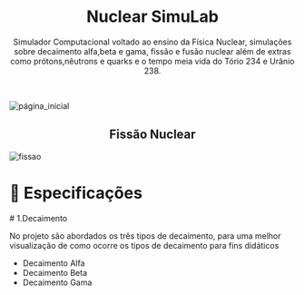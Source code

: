 <h1 align="center">Nuclear SimuLab</h1>

<p align="center">Simulador Computacional voltado ao ensino da Física Nuclear, simulações sobre decaimento alfa,beta e gama, fissão e fusão nuclear além de extras como prótons,nêutrons e quarks e o tempo meia vida do Tório 234 e Urânio 238.</p>
<br />


![página_inicial](https://user-images.githubusercontent.com/46492977/99748915-3b2daf00-2abc-11eb-9868-79375cd1d4d8.png)

<h2 align="center">Fissão Nuclear</h2>

![fissao](https://user-images.githubusercontent.com/46492977/99749806-e9862400-2abd-11eb-8ec6-2dcd056eae4f.gif)


 <h1> 🚀 Especificações</h1>
 # 1.Decaimento
 <p>No projeto são abordados os três tipos de decaimento, para uma melhor visualização de como ocorre os tipos de decaimento para fins didáticos</p>
<ul>
  <li> Decaimento Alfa</li>
  <li> Decaimento Beta</li>
  <li> Decaimento Gama</li>
</ul>




